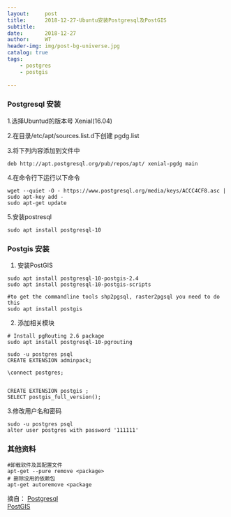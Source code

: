 ```yaml
---
layout:     post
title:      2018-12-27-Ubuntu安装Postgresql及PostGIS
subtitle:   
date:       2018-12-27
author:     WT
header-img: img/post-bg-universe.jpg
catalog: true
tags:
    - postgres
    - postgis
    
---
```

### Postgresql 安装  
1.选择Ubuntud的版本号 Xenial(16.04)

2.在目录/etc/apt/sources.list.d下创建 pgdg.list

3.将下列内容添加到文件中

```
deb http://apt.postgresql.org/pub/repos/apt/ xenial-pgdg main
``` 
4.在命令行下运行以下命令
```
wget --quiet -O - https://www.postgresql.org/media/keys/ACCC4CF8.asc | sudo apt-key add -
sudo apt-get update
```
5.安装postresql
```
sudo apt install postgresql-10
```
### Postgis 安装
1. 安装PostGIS
```
sudo apt install postgresql-10-postgis-2.4 
sudo apt install postgresql-10-postgis-scripts

#to get the commandline tools shp2pgsql, raster2pgsql you need to do this
sudo apt install postgis
``` 
2. 添加相关模块
```
# Install pgRouting 2.6 package 
sudo apt install postgresql-10-pgrouting

sudo -u postgres psql
CREATE EXTENSION adminpack;

\connect postgres;


CREATE EXTENSION postgis ;
SELECT postgis_full_version();
```
3.修改用户名和密码
```
sudo -u postgres psql
alter user postgres with password '111111'
```


### 其他资料
```
#卸载软件及其配置文件
apt-get --pure remove <package>
# 删除没用的依赖包
apt-get autoremove <package
```


摘自：
	  [Postgresql](https://www.postgresql.org/download/linux/ubuntu/)  
      [PostGIS](http://trac.osgeo.org/postgis/wiki/UsersWikiPostGIS24UbuntuPGSQL10Apt)  
	   



  
  
  
